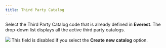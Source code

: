 ```yaml
---
title: Third Party Catalog
---
```



Select the Third Party Catalog code that is already defined in **Everest**. The drop-down list displays  all the active third party catalogs.


![]({{site.utl_baseurl}}/img/note.gif) This field is disabled if you select the **Create 
 new catalog** option.

